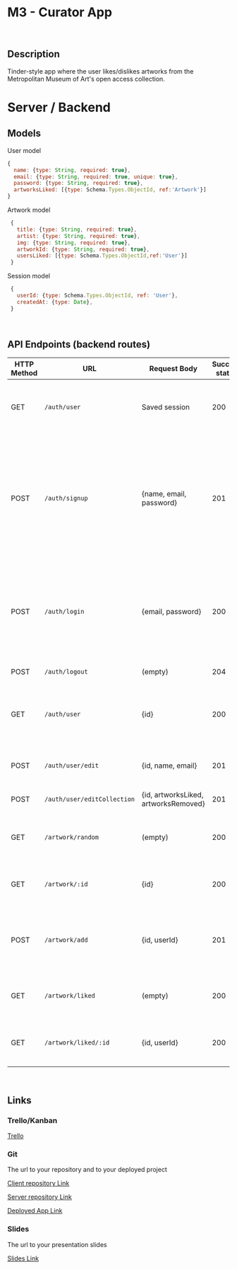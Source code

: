 # M3 - Curator App

<br>

## Description

Tinder-style app where the user likes/dislikes artworks from the Metropolitan Museum of Art's open access collection.

# Server / Backend

## Models

User model

```javascript
{
  name: {type: String, required: true},
  email: {type: String, required: true, unique: true},
  password: {type: String, required: true},
  artworksLiked: [{type: Schema.Types.ObjectId, ref:'Artwork'}]
}
```

Artwork model

```javascript
 {
   title: {type: String, required: true},
   artist: {type: String, required: true},
   img: {type: String, required: true},
   artworkId: {type: String, required: true},
   usersLiked: [{type: Schema.Types.ObjectId,ref:'User'}]
 }
```

Session model

```javascript
 {
   userId: {type: Schema.Types.ObjectId, ref: 'User'},
   createdAt: {type: Date},
 }
```

<br>

## API Endpoints (backend routes)

| HTTP Method | URL                         | Request Body                         | Success status | Error Status | Description                                                                                                                     |
| ----------- | --------------------------- | ------------------------------------ | -------------- | ------------ | ------------------------------------------------------------------------------------------------------------------------------- |
| GET         | `/auth/user`                | Saved session                        | 200            | 404          | Check if user is logged in and return profile page                                                                              |
| POST        | `/auth/signup`              | {name, email, password}              | 201            | 404          | Checks if fields not empty (422) and user not exists (409), then create user with encrypted password, and store user in session |
| POST        | `/auth/login`               | {email, password}                    | 200            | 401          | Checks if fields not empty (422), if user exists (404), and if password matches (404), then stores user in session              |
| POST        | `/auth/logout`              | (empty)                              | 204            | 400          | Logs out the user                                                                                                               |
| GET         | `/auth/user`                | {id}                                 | 200            | 400          | Retrieve user information, including user's liked artworks (populated)                                                          |
| POST        | `/auth/user/edit`           | {id, name, email}                    | 201            | 400          | Edits user's name and/or email                                                                                                  |
| POST        | `/auth/user/editCollection` | {id, artworksLiked, artworksRemoved} | 201            | 400          | Edits user's list of liked artworks                                                                                             |
| GET         | `/artwork/random`           | (empty)                              | 200            | 400          | Return random artwork from MetAPI                                                                                               |
| GET         | `/artwork/:id`              | {id}                                 | 200            | 400          | Return specific artwork from MetAPI                                                                                             |
| POST        | `/artwork/add`              | {id, userId}                         | 201            | 400          | Create new artwork in own database and add User to liked array                                                                  |
| GET         | `/artwork/liked`            | (empty)                              | 200            | 400          | Retrieves all liked artworks from own database                                                                                  |
| GET         | `/artwork/liked/:id`        | {id, userId}                         | 200            | 400          | Return specific artwork in own database                                                                                         |

<br>

## Links

### Trello/Kanban

[Trello](https://trello.com/b/ur4kECPk/project-m3-curator)

### Git

The url to your repository and to your deployed project

[Client repository Link](https://github.com/willemprins93/curator-client)

[Server repository Link](https://github.com/willemprins93/curator-server)

[Deployed App Link](http://heroku.com)

### Slides

The url to your presentation slides

[Slides Link](http://slides.com)
